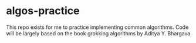 # algos-practice

This repo exists for me to practice implementing common algorithms. Code will be largely based on the book grokking algorithms by Aditya Y. Bhargava